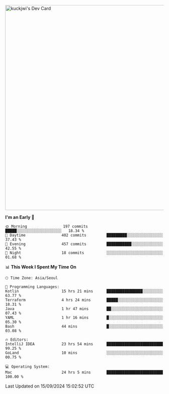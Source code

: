 <a href="https://app.daily.dev/kuckhwancho"><img src="https://api.daily.dev/devcards/v2/efef39c8028947428b3c0b486b9cd9b6.png?r=iz2&type=wide" width="652" alt="kuckjwi's Dev Card"/></a>

<!--START_SECTION:waka-->
**I'm an Early 🐤** 

```text
🌞 Morning                197 commits         █████░░░░░░░░░░░░░░░░░░░░   18.34 % 
🌆 Daytime                402 commits         █████████░░░░░░░░░░░░░░░░   37.43 % 
🌃 Evening                457 commits         ███████████░░░░░░░░░░░░░░   42.55 % 
🌙 Night                  18 commits          ░░░░░░░░░░░░░░░░░░░░░░░░░   01.68 % 
```


📊 **This Week I Spent My Time On** 

```text
🕑︎ Time Zone: Asia/Seoul

💬 Programming Languages: 
Kotlin                   15 hrs 21 mins      ████████████████░░░░░░░░░   63.77 % 
Terraform                4 hrs 24 mins       █████░░░░░░░░░░░░░░░░░░░░   18.31 % 
Java                     1 hr 47 mins        ██░░░░░░░░░░░░░░░░░░░░░░░   07.43 % 
YAML                     1 hr 16 mins        █░░░░░░░░░░░░░░░░░░░░░░░░   05.30 % 
Bash                     44 mins             █░░░░░░░░░░░░░░░░░░░░░░░░   03.08 % 

🔥 Editors: 
IntelliJ IDEA            23 hrs 54 mins      █████████████████████████   99.25 % 
GoLand                   10 mins             ░░░░░░░░░░░░░░░░░░░░░░░░░   00.75 % 

💻 Operating System: 
Mac                      24 hrs 5 mins       █████████████████████████   100.00 % 
```


 Last Updated on 15/09/2024 15:02:52 UTC
<!--END_SECTION:waka-->
